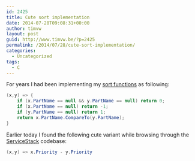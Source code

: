 ```yaml
---
id: 2425
title: Cute sort implementation
date: 2014-07-28T09:08:31+00:00
author: timvw
layout: post
guid: http://www.timvw.be/?p=2425
permalink: /2014/07/28/cute-sort-implementation/
categories:
  - Uncategorized
tags:
  - C
---
```

For years I had been implementing my [sort functions](http://msdn.microsoft.com/en-us/library/tfakywbh(v=vs.110).aspx) as following:

```csharp
(x,y) => {  
	if (x.PartName == null && y.PartName == null) return 0;
	if (x.PartName == null) return -1;
	if (y.PartName == null) return 1; 
	return x.PartName.CompareTo(y.PartName);
}
```

Earlier today I found the following cute variant while browsing through the [ServiceStack](https://github.com/ServiceStack/ServiceStack/blob/v3/src/ServiceStack/WebHost.Endpoints/Utils/FilterAttributeCache.cs) codebase:

```csharp
(x,y) => x.Priority - y.Priority  
```